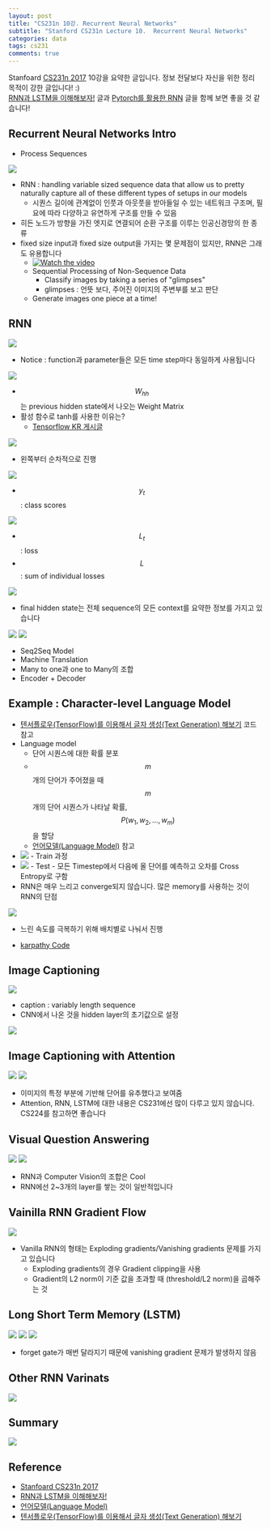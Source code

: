 ```yaml
---
layout: post
title: "CS231n 10강. Recurrent Neural Networks"
subtitle: "Stanford CS231n Lecture 10.  Recurrent Neural Networks"
categories: data
tags: cs231
comments: true
---
```

Stanfoard [CS231n 2017](https://www.youtube.com/watch?v=vT1JzLTH4G4&list=PL3FW7Lu3i5JvHM8ljYj-zLfQRF3EO8sYv&index=0) 10강을 요약한 글입니다. 정보 전달보다 자신을 위한 정리 목적이 강한 글입니다! :)  
[RNN과 LSTM을 이해해보자!](https://ratsgo.github.io/natural%20language%20processing/2017/03/09/rnnlstm/) 글과 [Pytorch를 활용한 RNN](https://zzsza.github.io/data/2018/03/17/pytorch-rnn/) 글을 함께 보면 좋을 것 같습니다!


## Recurrent Neural Networks Intro
- Process Sequences 
<img src="https://www.dropbox.com/s/5lvfnk3ahvyarmc/Screenshot%202018-05-27%2020.36.58.png?raw=1">

- RNN : handling variable sized sequence data that allow us to pretty naturally capture all of these different types of setups in our models
	- 시퀀스 길이에 관계없이 인풋과 아웃풋을 받아들일 수 있는 네트워크 구조며, 필요에 따라 다양하고 유연하게 구조를 만들 수 있음
- 히든 노드가 방향을 가진 엣지로 연결되어 순환 구조를 이루는 인공신경망의 한 종류
- fixed size input과 fixed size output을 가지는 몇 문제점이 있지만, RNN은 그래도 유용합니다
	- [![Watch the video](http://img.youtube.com/vi/Zt-7MI9eKEo/0.jpg)](https://youtu.be/Zt-7MI9eKEo) 
	- Sequential Processing of Non-Sequence Data
		- Classify images by taking a series of "glimpses"
		- glimpses : 언뜻 보다, 주어진 이미지의 주변부를 보고 판단
	- Generate images one piece at a time! 

## RNN
<img src="https://www.dropbox.com/s/dty6gz9b8ozv231/Screenshot%202018-05-27%2021.29.29.png?raw=1">

- Notice : function과 parameter들은 모든 time step마다 동일하게 사용됩니다

<img src="https://www.dropbox.com/s/g56om5s3vt62pyx/Screenshot%202018-05-27%2021.31.06.png?raw=1">

- $$W_{hh}$$는 previous hidden state에서 나오는 Weight Matrix
- 활성 함수로 tanh를 사용한 이유는?
	- [Tensorflow KR 게시글](https://www.facebook.com/groups/TensorFlowKR/permalink/478174102523653/) 

<img src="https://www.dropbox.com/s/ugvhfvughor9uhg/Screenshot%202018-05-27%2021.42.22.png?raw=1">

- 왼쪽부터 순차적으로 진행

<img src="https://www.dropbox.com/s/4te17dpv6jrvwzv/Screenshot%202018-05-27%2021.44.29.png?raw=1">

- $$y_{t}$$ : class scores

<img src="https://www.dropbox.com/s/3vh3et9gdfe4yai/Screenshot%202018-05-27%2021.44.49.png?raw=1">

- $$L_{t}$$ : loss
- $$L$$ : sum of individual losses

<img src="https://www.dropbox.com/s/v06pglkpd24d865/Screenshot%202018-05-27%2021.45.03.png?raw=1">

- final  hidden state는 전체 sequence의 모든 context를 요약한 정보를 가지고 있습니다

<img src="https://www.dropbox.com/s/9pkenubq82t1m0q/Screenshot%202018-05-27%2021.45.16.png?raw=1">


<img src="https://www.dropbox.com/s/wtxl8scyquxuaye/Screenshot%202018-05-27%2021.56.20.png?raw=1">

- Seq2Seq Model
- Machine Translation
- Many to one과 one to Many의 조합
- Encoder + Decoder

## Example : Character-level Language Model
- [텐서플로우(TensorFlow)를 이용해서 글자 생성(Text Generation) 해보기](http://solarisailab.com/archives/2487) 코드 참고
- Language model
	- 단어 시퀀스에 대한 확률 분포
	- $$m$$개의 단어가 주어졌을 때 $$m$$개의 단어 시퀀스가 나타날 확률, $$P(w_1, w_2,...,w_m)$$을 할당
	- [언어모델(Language Model)](https://ratsgo.github.io/from%20frequency%20to%20semantics/2017/09/16/LM/) 참고
- <img src="https://www.dropbox.com/s/6dxp9oo4mnl59cn/Screenshot%202018-05-27%2023.42.56.png?raw=1">
	- Train 과정
- <img src="https://www.dropbox.com/s/f62wo0hebrikjaq/Screenshot%202018-05-28%2000.19.43.png?raw=1">
	- Test
	- 모든 Timestep에서 다음에 올 단어를 예측하고 오차를 Cross Entropy로 구함
- RNN은 매우 느리고 converge되지 않습니다. 많은 memory를 사용하는 것이 RNN의 단점

<img src="https://www.dropbox.com/s/82c25g7hj1ow826/Screenshot%202018-05-28%2001.03.22.png?raw=1">

- 느린 속도를 극복하기 위해 배치별로 나눠서 진행

- [karpathy Code](https://gist.github.com/karpathy/d4dee566867f8291f086)
 
## Image Captioning
<img src="https://www.dropbox.com/s/l7wd6547wpzoa9o/Screenshot%202018-05-28%2015.37.04.png?raw=1">

- caption : variably length sequence
- CNN에서 나온 것을 hidden layer의 초기값으로 설정

<img src="https://www.dropbox.com/s/h53dlkdzr8j5n7e/Screenshot%202018-05-28%2016.43.12.png?raw=1">


## Image Captioning with Attention
<img src="https://www.dropbox.com/s/1sabrzy8y3c0yo8/Screenshot%202018-05-28%2016.43.37.png?raw=1">

<img src="https://www.dropbox.com/s/vef1vpi3bxjt2rm/Screenshot%202018-05-28%2016.44.13.png?raw=1">

- 이미지의 특정 부분에 기반해 단어를 유추했다고 보여줌
- Attention, RNN, LSTM에 대한 내용은 CS231에선 많이 다루고 있지 않습니다. CS224를 참고하면 좋습니다

## Visual Question Answering
<img src="https://www.dropbox.com/s/xs7rgjrmksmffdf/Screenshot%202018-05-28%2016.45.16.png?raw=1">

<img src="https://www.dropbox.com/s/9qd2tet7pkz4uhe/Screenshot%202018-05-28%2016.45.00.png?raw=1">

- RNN과 Computer Vision의 조합은 Cool
- RNN에선 2~3개의 layer를 쌓는 것이 일반적입니다

## Vainilla RNN Gradient Flow
<img src="https://www.dropbox.com/s/l4r8c394rhhmrn5/Screenshot%202018-05-28%2016.49.43.png?raw=1">

- Vanilla RNN의 형태는 Exploding gradients/Vanishing gradients 문제를 가지고 있습니다
	- Exploding gradients의 경우 Gradient clipping을 사용
	- Gradient의 L2 norm이 기준 값을 초과할 때 (threshold/L2 norm)을 곱해주는 것

## Long Short Term Memory (LSTM)
<img src="https://www.dropbox.com/s/0ua2590myagvaaq/Screenshot%202018-05-28%2017.09.36.png?raw=1">


<img src="https://www.dropbox.com/s/ufx6fm508mieoiz/Screenshot%202018-05-28%2017.09.54.png?raw=1">

<img src="https://www.dropbox.com/s/cjex8xirvhcnfms/Screenshot%202018-05-28%2017.10.24.png?raw=1">

- forget gate가 매번 달라지기 때문에 vanishing gradient 문제가 발생하지 않음


## Other RNN Varinats
<img src="https://www.dropbox.com/s/802d14mkp5gdje6/Screenshot%202018-05-28%2017.17.46.png?raw=1">


## Summary
<img src="https://www.dropbox.com/s/2dn08eeekrdis08/Screenshot%202018-05-28%2017.10.41.png?raw=1">

	



## Reference
- [Stanfoard CS231n 2017](https://www.youtube.com/watch?v=vT1JzLTH4G4&list=PL3FW7Lu3i5JvHM8ljYj-zLfQRF3EO8sYv&index=0)
- [RNN과 LSTM을 이해해보자!](https://ratsgo.github.io/natural%20language%20processing/2017/03/09/rnnlstm/)
- [언어모델(Language Model)](https://ratsgo.github.io/from%20frequency%20to%20semantics/2017/09/16/LM/)
- [텐서플로우(TensorFlow)를 이용해서 글자 생성(Text Generation) 해보기](http://solarisailab.com/archives/2487)
